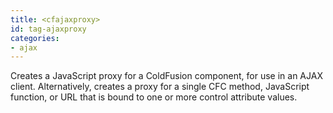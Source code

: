 ```yaml
---
title: <cfajaxproxy>
id: tag-ajaxproxy
categories:
- ajax
---
```


Creates a JavaScript proxy for a ColdFusion component, for use in an AJAX client. Alternatively, creates a proxy for a single CFC method, JavaScript function, or URL that is bound to one or more control attribute values.
